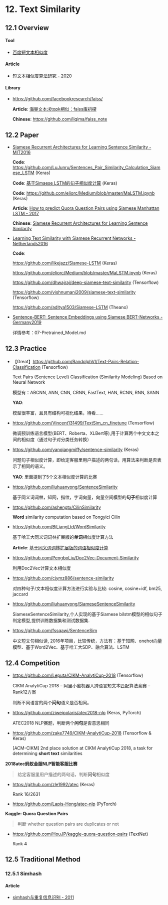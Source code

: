 # 12. Text Similarity

## 12.1 Overview

#### Tool

- [百度短文本相似度](http://ai.baidu.com/tech/nlp/simnet)

#### Article

- [短文本相似度算法研究 - 2020](https://mp.weixin.qq.com/s/lyx4LouT6GzqrPN4ob9NWg)

#### Library

- <https://github.com/facebookresearch/faiss/>

    **Article**: [海量文本求topk相似：faiss库初探](https://mp.weixin.qq.com/s/lS4sn1BFf-kvEKi4Ve74pQ)

    **Chinese**: <https://github.com/liqima/faiss_note>


## 12.2 Paper

- [Siamese Recurrent Architectures for Learning Sentence Similarity - MIT2016](https://www.mit.edu/~jonasm/info/MuellerThyagarajan_AAAI16.pdf)

    **Code**: <https://github.com/LuJunru/Sentences_Pair_Similarity_Calculation_Siamese_LSTM> (Keras)

    **Code**: [基于Simaese LSTM的句子相似度计算](https://blog.csdn.net/android_ruben/article/details/78427068) (Keras)

    **Code**: <https://github.com/eliorc/Medium/blob/master/MaLSTM.ipynb> (Keras)

    **Article**: [How to predict Quora Question Pairs using Siamese Manhattan LSTM - 2017](https://medium.com/mlreview/implementing-malstm-on-kaggles-quora-question-pairs-competition-8b31b0b16a07)

    **Chinese**: [Siamese Recurrent Architectures for Learning Sentence Similarity](https://www.jianshu.com/p/f3d0d94a4913?utm_campaign)

- [Learning Text Similarity with Siamese Recurrent Networks - Netherlands2016](http://www.aclweb.org/anthology/W16-16)

    **Code**: 
    
    <https://github.com/likejazz/Siamese-LSTM> (Keras)

    <https://github.com/eliorc/Medium/blob/master/MaLSTM.ipynb> (Keras)

    <https://github.com/dhwajraj/deep-siamese-text-similarity> (Tensorflow)

    <https://github.com/vishnumani2009/siamese-text-similarity> (Tensorflow)

    <https://github.com/aditya1503/Siamese-LSTM> (Theano)

- [Sentence-BERT: Sentence Embeddings using Siamese BERT-Networks - Germany2019](https://arxiv.org/abs/1908.10084)

    详情参考：07-Pretrained_Model.md


## 12.3 Practice

- 【Great】<https://github.com/RandolphVI/Text-Pairs-Relation-Classification> (Tensorflow)

    Text Pairs (Sentence Level) Classification (Similarity Modeling) Based on Neural Network

    模型有：ABCNN, ANN, CNN, CRNN, FastText, HAN, RCNN, RNN, SANN

    **YAO**:

    模型很丰富，且具有结构可视化结果，待看……

- <https://github.com/Vincent131499/TextSim_cn_finetune> (Tensorflow)

    微调预训练语言模型(BERT、Roberta、XLBert等),用于计算两个中文文本之间的相似度（通过句子对分类任务转换）

- <https://github.com/yanqiangmiffy/sentence-similarity> (Keras)

    问题句子相似度计算，即给定客服里用户描述的两句话，用算法来判断是否表示了相同的语义。

    **YAO**: 里面提到了5个文本相似度计算的比赛

- <https://github.com/liuhuanyong/SentenceSimilarity>

    基于同义词词林，知网，指纹，字词向量，向量空间模型的**句子**相似度计算

- <https://github.com/ashengtx/CilinSimilarity>

    **Word** similarity computation based on Tongyici Cilin

- <https://github.com/BiLiangLtd/WordSimilarity>

    基于哈工大同义词词林扩展版的**单词**相似度计算方法

    **Article**: [基于同义词词林扩展版的词语相似度计算](http://codepub.cn/2015/08/04/Based-on-the-extended-version-of-synonyms-Cilin-word-similarity-computing/)

- <https://github.com/PengboLiu/Doc2Vec-Document-Similarity>

    利用Doc2Vec计算文本相似度

- <https://github.com/cjymz886/sentence-similarity>

    对四种句子/文本相似度计算方法进行实验与比较: cosine, cosine+idf, bm25, jaccard

- <https://github.com/liuhuanyong/SiameseSentenceSimilarity>

    SiameseSentenceSimilarity,个人实现的基于Siamese bilstm模型的相似句子判定模型,提供训练数据集和测试数据集.

- <https://github.com/fssqawj/SentenceSim>

    中文短文句相似读, 2016年项目，比较传统，方法有：基于知网、onehot向量模型、基于Word2Vec、基于哈工大SDP、融合算法、LSTM


## 12.4 Competition

- <https://github.com/Leputa/CIKM-AnalytiCup-2018> (Tensorflow)

    CIKM AnalytiCup 2018 – 阿里小蜜机器人跨语言短文本匹配算法竞赛 – Rank12方案

    判断不同语言的两个**问句**语义是否相同。

- <https://github.com/ziweipolaris/atec2018-nlp> (Keras, PyTorch)

    ATEC2018 NLP赛题，判断两个**问句**是否意思相同

- <https://github.com/zake7749/CIKM-AnalytiCup-2018> (Tensorflow & Keras)

    [ACM-CIKM] 2nd place solution at CIKM AnalytiCup 2018, a task for determining **short text** similarities


**2018atec蚂蚁金服NLP智能客服比赛**

> 给定客服里用户描述的两句话，判断**问句**相似度

- <https://github.com/zle1992/atec> (Keras)

    Rank 16/2631

- <https://github.com/Lapis-Hong/atec-nlp> (PyTorch)


**Kaggle: Quora Question Pairs**

> 判断 whether question pairs are duplicates or not

- <https://github.com/HouJP/kaggle-quora-question-pairs> (TextNet)

    Rank 4


## 12.5 Traditional Method

### 12.5.1 Simhash

#### Article

- [simhash与重复信息识别 - 2011](https://grunt1223.iteye.com/blog/964564simhash与重复信息识别)